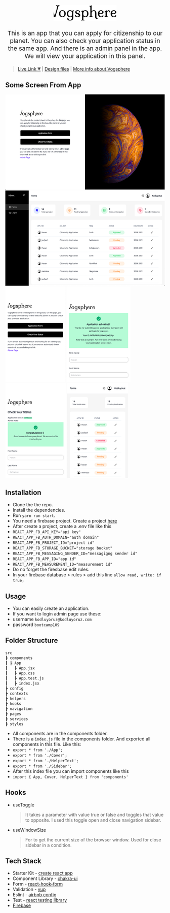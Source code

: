 <h1 align="center">
  <img src="public/assets/images/logo.png" alt="vogsphere logo" title="vogsphere logo" width="200">
  <br>
</h1>
<p align="center" style="font-size: 1.2rem;">This is an app that you can apply for citizenship to our planet. You can also check your application status in the same app. And there is an admin panel in the app. We will view your application in this panel.  </p>

> [Live Link 💗](https://planetofvogsphere.vercel.app) |
> [Design files](https://www.figma.com/file/1z4r5NnzzEKMgGp3SdXcEA/Vogsphere?node-id=0%3A1) |
> [More info about Vogsphere](https://scifi.fandom.com/wiki/Vogsphere)

## Some Screen From App

  <div>
  <img src="public/assets/screenshots/laptop-01.png" alt="vogsphere screens" title="vogsphere screens" height="300">
  <img src="public/assets/screenshots/laptop-07.png" alt="vogsphere screens" title="vogsphere screens" height="300">
  </div>
  <div>
  <img src="public/assets/screenshots/mobile-01.png" alt="vogsphere screens" title="vogsphere screens" height="300">
  <img src="public/assets/screenshots/mobile-03.png" alt="vogsphere screens" title="vogsphere screens" height="300">
  <img src="public/assets/screenshots/mobile-04.png" alt="vogsphere screens" title="vogsphere screens" height="300">
  <img src="public/assets/screenshots/mobile-05.png" alt="vogsphere screens" title="vogsphere screens" height="300">
  </div>

## Installation

- Clone the the repo.
- Install the dependencies.
- Run `yarn run start`.
- You need a firebase project. Create a project [here](https://firebase.google.com)
- After create a project, create a .env file like this
- `REACT_APP_FB_API_KEY="api key"`
- `REACT_APP_FB_AUTH_DOMAIN="auth domain"`
- `REACT_APP_FB_PROJECT_ID="project id"`
- `REACT_APP_FB_STORAGE_BUCKET="storage bucket"`
- `REACT_APP_FB_MESSAGING_SENDER_ID="messagigng sender id"`
- `REACT_APP_FB_APP_ID="app id"`
- `REACT_APP_FB_MEASUREMENT_ID="measurement id"`
- Do no forget the firesbase edit rules.
- In your firebase database > rules > add this line `allow read, write: if true;`

## Usage

- You can easily create an application.
- If you want to login admin page use these:
- username `kodluyoruz@kodluyoruz.com`
- password `bootcamp109`

## Folder Structure

```
src
┣ components
┃ ┣ App
┃   ┣ App.jsx
┃   ┣ App.css
┃   ┣ App.test.js
┃   ┣ index.jsx
┣ config
┣ contexts
┣ helpers
┣ hooks
┣ navigation
┣ pages
┣ services
┣ styles
```

- All components are in the components folder.
- There is a `index.js` file in the components folder. And exported all components in this file. Like this:
- `export * from './App';`
- `export * from './Cover';`
- `export * from './HelperText';`
- `export * from './Sidebar';`
- After this index file you can import components like this
- `import { App, Cover, HelperText } from 'components'`

## Hooks

- useToggle
  > It takes a parameter with value true or false and toggles that value to opposite. I used this toggle open and close navigation sidebar.
- useWindowSize
  > For to get the current size of the browser window. Used for close sidebar in a condition.

## Tech Stack

- Starter Kit - [create react app](https://create-react-app.dev)
- Component Library - [chakra-ui](https://chakra-ui.com)
- Form - [react-hook-form](https://react-hook-form.com)
- Validation - [yup](https://github.com/jquense/yup)
- Eslint - [airbnb config](https://github.com/airbnb/javascript/tree/master/packages/eslint-config-airbnb)
- Test - [react testing library](https://testing-library.com/docs/react-testing-library/intro/)
- [Firebase](https://firebase.google.com)
